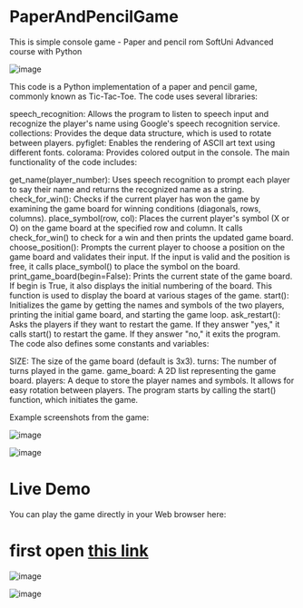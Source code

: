 # PaperAndPencilGame
This is simple console game - Paper and pencil rom SoftUni Advanced course with Python

![image](https://github.com/IvanVakov/PaperAndPencilGame/assets/119103300/69b309c8-8e67-4ffd-aa20-fac7f9ea3379)

This code is a Python implementation of a paper and pencil game, commonly known as Tic-Tac-Toe. The code uses several libraries:

speech_recognition: Allows the program to listen to speech input and recognize the player's name using Google's speech recognition service.
collections: Provides the deque data structure, which is used to rotate between players.
pyfiglet: Enables the rendering of ASCII art text using different fonts.
colorama: Provides colored output in the console.
The main functionality of the code includes:

get_name(player_number): Uses speech recognition to prompt each player to say their name and returns the recognized name as a string.
check_for_win(): Checks if the current player has won the game by examining the game board for winning conditions (diagonals, rows, columns).
place_symbol(row, col): Places the current player's symbol (X or O) on the game board at the specified row and column. It calls check_for_win() to check for a win and then prints the updated game board.
choose_position(): Prompts the current player to choose a position on the game board and validates their input. If the input is valid and the position is free, it calls place_symbol() to place the symbol on the board.
print_game_board(begin=False): Prints the current state of the game board. If begin is True, it also displays the initial numbering of the board. This function is used to display the board at various stages of the game.
start(): Initializes the game by getting the names and symbols of the two players, printing the initial game board, and starting the game loop.
ask_restart(): Asks the players if they want to restart the game. If they answer "yes," it calls start() to restart the game. If they answer "no," it exits the program.
The code also defines some constants and variables:

SIZE: The size of the game board (default is 3x3).
turns: The number of turns played in the game.
game_board: A 2D list representing the game board.
players: A deque to store the player names and symbols. It allows for easy rotation between players.
The program starts by calling the start() function, which initiates the game.

Example screenshots from the game:

![image](https://github.com/IvanVakov/PaperAndPencilGame/assets/119103300/da6ffa0e-ecef-413c-b9bf-a2fcd10375a3)

![image](https://github.com/IvanVakov/PaperAndPencilGame/assets/119103300/8027bd95-49ea-41b1-821f-52d2431e4c1c)

# Live Demo

You can play the game directly in your Web browser here:

# first open <a href="https://replit.com/@Ivakov/Paper-and-pencil-game#main.py">this link<a/>
  
![image](https://github.com/IvanVakov/PaperAndPencilGame/assets/119103300/5e8bb191-002d-4a7c-bf7e-c58132917bc9)
 
![image](https://github.com/IvanVakov/PaperAndPencilGame/assets/119103300/55e5300f-732e-4227-a1e7-9d2a33c40e8a)



